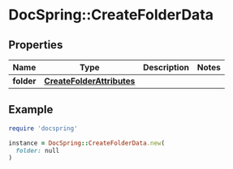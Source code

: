 # DocSpring::CreateFolderData

## Properties

| Name | Type | Description | Notes |
| ---- | ---- | ----------- | ----- |
| **folder** | [**CreateFolderAttributes**](CreateFolderAttributes.md) |  |  |

## Example

```ruby
require 'docspring'

instance = DocSpring::CreateFolderData.new(
  folder: null
)
```


